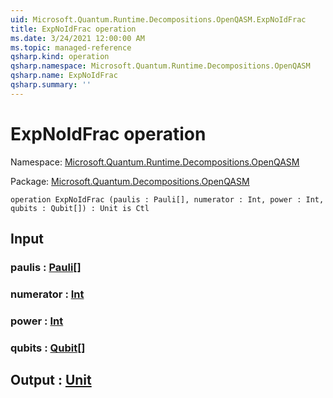 ```yaml
---
uid: Microsoft.Quantum.Runtime.Decompositions.OpenQASM.ExpNoIdFrac
title: ExpNoIdFrac operation
ms.date: 3/24/2021 12:00:00 AM
ms.topic: managed-reference
qsharp.kind: operation
qsharp.namespace: Microsoft.Quantum.Runtime.Decompositions.OpenQASM
qsharp.name: ExpNoIdFrac
qsharp.summary: ''
---
```


# ExpNoIdFrac operation

Namespace: [Microsoft.Quantum.Runtime.Decompositions.OpenQASM](xref:Microsoft.Quantum.Runtime.Decompositions.OpenQASM)

Package: [Microsoft.Quantum.Decompositions.OpenQASM](https://nuget.org/packages/Microsoft.Quantum.Decompositions.OpenQASM)




```qsharp
operation ExpNoIdFrac (paulis : Pauli[], numerator : Int, power : Int, qubits : Qubit[]) : Unit is Ctl
```


## Input

### paulis : [Pauli](xref:microsoft.quantum.lang-ref.pauli)[]




### numerator : [Int](xref:microsoft.quantum.lang-ref.int)




### power : [Int](xref:microsoft.quantum.lang-ref.int)




### qubits : [Qubit](xref:microsoft.quantum.lang-ref.qubit)[]





## Output : [Unit](xref:microsoft.quantum.lang-ref.unit)


